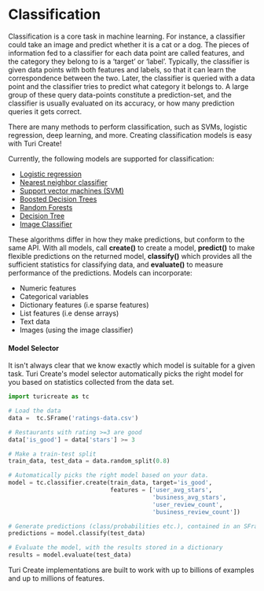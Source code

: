 # Classification

Classification is a core task in machine learning. For instance, a
classifier could take an image and predict whether it is a cat or a dog.
The pieces of information fed to a classifier for each data point are
called features, and the category they belong to is a ‘target’ or
‘label’.  Typically, the classifier is given data points with both
features and labels, so that it can learn the correspondence between the
two. Later, the classifier is queried with a data point and the
classifier tries to predict what category it belongs to. A large group
of these query data-points constitute a prediction-set, and the
classifier is usually evaluated on its accuracy, or how many prediction
queries it gets correct.

There are many methods to perform classification, such as SVMs, logistic
regression, deep learning, and more. Creating classification models is
easy with Turi Create!

Currently, the following models are supported for classification:

* [Logistic regression](logistic-regression.md)
* [Nearest neighbor classifier](knn_classifier.md)
* [Support vector machines (SVM) ](svm.md)
* [Boosted Decision Trees](boosted_trees_classifier.md)
* [Random Forests](random_forest_classifier.md)
* [Decision Tree](decision_tree_classifier.md)
* [Image Classifier](../image_classifier/introduction.md)

These algorithms differ in how they make predictions, but conform to the same
API. With all models, call **create()** to create a model, **predict()** to make
flexible predictions on the returned model, **classify()** which provides
all the sufficient statistics for classifying data, and **evaluate()** to
measure performance of the predictions. Models can incorporate:

* Numeric features
* Categorical variables
* Dictionary features (i.e sparse features)
* List features (i.e dense arrays)
* Text data
* Images (using the image classifier)

#### Model Selector

It isn't always clear that we know exactly which model is suitable for a given
task.  Turi Create's model selector automatically picks the right model for
you based on statistics collected from the data set.

```python
import turicreate as tc

# Load the data
data =  tc.SFrame('ratings-data.csv')

# Restaurants with rating >=3 are good
data['is_good'] = data['stars'] >= 3

# Make a train-test split
train_data, test_data = data.random_split(0.8)

# Automatically picks the right model based on your data.
model = tc.classifier.create(train_data, target='is_good',
                             features = ['user_avg_stars',
                                         'business_avg_stars',
                                         'user_review_count',
                                         'business_review_count'])

# Generate predictions (class/probabilities etc.), contained in an SFrame.
predictions = model.classify(test_data)

# Evaluate the model, with the results stored in a dictionary
results = model.evaluate(test_data)
```

Turi Create implementations are built to work with up to billions of
examples and up to millions of features.
